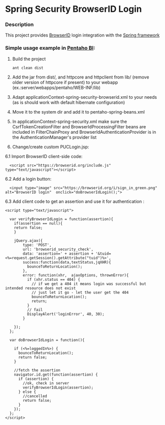 Spring Security BrowserID Login
===============================

### Description

This project provides [BrowserID](http://browserid.org) login integration with the [Spring framework](http://www.springsource.org)

### Simple usage example in [Pentaho BI](http://community.pentaho.com):

1. Build the project

	`ant clean dist`

2. Add the jar from dist/, and httpcore and httpclient from lib/ (remove older version of httpcore if present) to your webapp (ex.:server/webapps/pentaho/WEB-INF/lib)

3. Adapt applicationContext-spring-security-browserid.xml to your needs (as is should work with default hibernate configuration)

4. Move it to the system dir and add it to pentaho-spring-beans.xml

5. In applicationContext-spring-security.xml make sure the CsrfTokenCreationFilter and BrowserIdProcessingFilter beans are included in FilterChainProxy and BrowserIdAuthenticationProvider is in the AuthenticationManager's provider list

6. Change/create custom PUCLogin.jsp:

6.1 Import BrowserID client-side code:

      <script src="https://browserid.org/include.js" type="text/javascript"></script>

6.2 Add a login button:

      <input type="image" src="https://browserid.org/i/sign_in_green.png" alt="BrowserID login"  onclick="doBrowserIdLogin();">

6.3 Add client code to get an assertion and use it for authentication :

    <script type="text/javascript">

      var verifyBrowserIdLogin = function(assertion){
        if(assertion == null){
        return false;
        }
        
        jQuery.ajax({
            type: 'POST',
            url: 'browserid_security_check',
            data: 'assertion=' + assertion + '&tuid=<%=request.getSession().getAttribute("tuid")%>',
            success:function(data,textStatus,jqXHR){
              bounceToReturnLocation();
            },
            error: function(xhr,  ajaxOptions, thrownError){
              if (xhr.status == 404) {
                // if we get a 404 it means login was successful but intended resource does not exist
                // just let it go - let the user get the 404
                bounceToReturnLocation();
                return;
              }
              // fail
              DisplayAlert('loginError', 40, 30);
            }
            
        });
      };

      var doBrowserIdLogin = function(){

        if (<%=loggedIn%>) {
          bounceToReturnLocation();
          return false;
        }
        
        //fetch the assertion
        navigator.id.get(function(assertion) {
          if (assertion) {
            //ok, check in server  
            verifyBrowserIdLogin(assertion);
          } else {
            //cancelled
            return false;
          }
        });
      };
    </script>